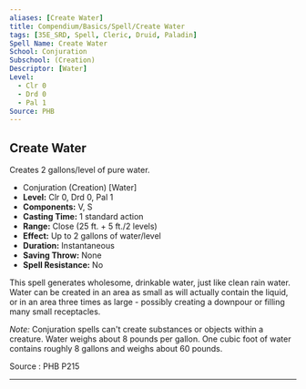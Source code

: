 ```yaml
---
aliases: [Create Water]
title: Compendium/Basics/Spell/Create Water
tags: [35E_SRD, Spell, Cleric, Druid, Paladin]
Spell Name: Create Water
School: Conjuration
Subschool: (Creation)
Descriptor: [Water]
Level:
  - Clr 0
  - Drd 0
  - Pal 1
Source: PHB
---
```



## Create Water

Creates 2 gallons/level of pure water.

*   Conjuration (Creation) [Water]
*   **Level:** Clr 0, Drd 0, Pal 1
*   **Components:** V, S
*   **Casting Time:** 1 standard action
*   **Range:** Close (25 ft. + 5 ft./2 levels)
*   **Effect:** Up to 2 gallons of water/level
*   **Duration:** Instantaneous
*   **Saving Throw:** None
*   **Spell Resistance:** No

<p>This spell generates wholesome, drinkable water, just like clean rain water. Water can be created in an area as small as will actually contain the liquid, or in an area three times as large - possibly creating a downpour or filling many small receptacles.</p><p><i>Note:</i> Conjuration spells can't create substances or objects within a creature. Water weighs about 8 pounds per gallon. One cubic foot of water contains roughly 8 gallons and weighs about 60 pounds.</p>

Source : PHB P215

---
